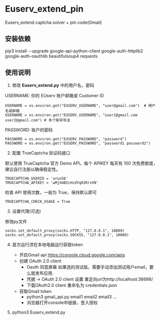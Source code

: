 # Euserv_extend_pin
Euserv_extend captcha solver + pin code(Gmail)

## 安装依赖
pip3 install --upgrade google-api-python-client google-auth-httplib2 google-auth-oauthlib beautifulsoup4 requests

## 使用说明


1. 修改 **Euserv_extend.py** 中的用户名，密码

USERNAME: 你的 EUserv 账户邮箱或 Customer ID
```
USERNAME = os.environ.get("EUSERV_USERNAME", "user@gmail.com")  # 用户名或邮箱
USERNAME = os.environ.get("EUSERV_USERNAME", "user1@gmail.com user2@gmail.com") # 多个账号写法
```

PASSWORD: 账户的密码
```
PASSWORD = os.environ.get("EUSERV_PASSWORD", "password")
PASSWORD = os.environ.get("EUSERV_PASSWORD", "password1 password2")
```

2. 配置 TrueCaptcha 验证码接口

默认使用 TrueCaptcha 官方 Demo API。每个 APIKEY 每天有 100 次免费额度，建议自行注册以确保稳定性。

```
TRUECAPTCHA_USERID = 'arun56'
TRUECAPTCHA_APIKEY = 'wMjXmBIcHcdYqO2RrsVN'
```

检查 API 使用次数，一般为 True，保持默认即可
```
TRUECAPTCHA_CHECK_USAGE = True
```

3. 设置代理(可选)

修改py文件
```
socks.set_default_proxy(socks.HTTP, "127.0.0.1", 10809)
socks.set_default_proxy(socks.SOCKS5, "127.0.0.1", 10808)
```

4. 首次运行须在本地电脑运行获取token
    - 开启Gmail api https://console.cloud.google.com/apis
    - 创建 OAuth 2.0 client
      - Oauth 同意屏幕 如果选的测试版，需要手动添加测试用户email，要么就发布应用.
      - 凭据 -> OAuth 2.0 client 设置 重定向url为http://localhost:36666/
      - 下载OAuth2.0 client 重命名为 credentials.json
    - 获取Gmail token
      - python3 gmail_api.py email1 email2 email3 ...
      - 浏览器打开console中链接，登入授权

5. python3 Euserv_extend.py

